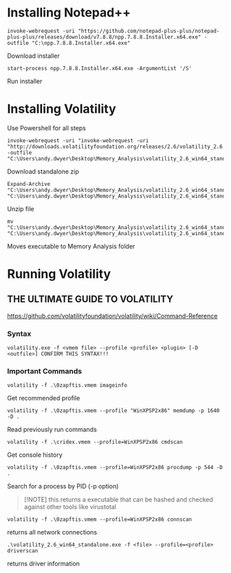 # Installing Notepad++
```
invoke-webrequest -uri "https://github.com/notepad-plus-plus/notepad-plus-plus/releases/download/v7.8.8/npp.7.8.8.Installer.x64.exe" -outfile "C:\npp.7.8.8.Installer.x64.exe" 
```
Download installer
```
start-process npp.7.8.8.Installer.x64.exe -ArgumentList '/S'
```
Run installer

# Installing Volatility
Use Powershell for all steps

```
invoke-webrequest -uri "invoke-webrequest -uri "http://downloads.volatilityfoundation.org/releases/2.6/volatility_2.6.win.standalone.zip"" -outfile "C:\Users\andy.dwyer\Desktop\Memory_Analysis\volatility_2.6_win64_standalone.zip"
```
Download standalone zip

```
Expand-Archive "C:\Users\andy.dwyer\Desktop\Memory_Analysis/volatility_2.6_win64_standalone.zip" "C:\Users\andy.dwyer\Desktop\Memory_Analysis\volatility_2.6_win64_standalone"
```
Unzip file

```
mv "C:\Users\andy.dwyer\Desktop\Memory_Analysis\volatility_2.6_win64_standalone\volatility_2.6_win64_standalone.exe" "C:\Users\andy.dwyer\Desktop\Memory_Analysis\volatility_2.6_win64_standalone.exe"
```
Moves executable to Memory Analysis folder

# Running Volatility

## THE ULTIMATE GUIDE TO VOLATILITY
https://github.com/volatilityfoundation/volatility/wiki/Command-Reference


### Syntax
```
volatility.exe -f <vmem file> --profile <profile> <plugin> [-D <outfile>] CONFIRM THIS SYNTAX!!!
```

### Important Commands

```
volatility -f .\0zapftis.vmem imageinfo
```
Get recommended profile

```
volatility -f .\0zapftis.vmem --profile "WinXPSP2x86" memdump -p 1640 -D .
```
Read previously run commands

```
volatility -f .\cridex.vmem --profile=WinXPSP2x86 cmdscan
```
Get console history

```
volatility -f .\0zapftis.vmem --profile=WinXPSP2x86 procdump -p 544 -D .
```
Search for a process by PID (-p option)

> [!NOTE] this returns a executable that can be hashed and checked against other tools like virustotal

```
volatility -f .\0zapftis.vmem --profile=WinXPSP2x86 connscan
```
returns all network connections

```
.\volatility_2.6_win64_standalone.exe -f <file> --profile=<profile> driverscan
```
returns driver information
